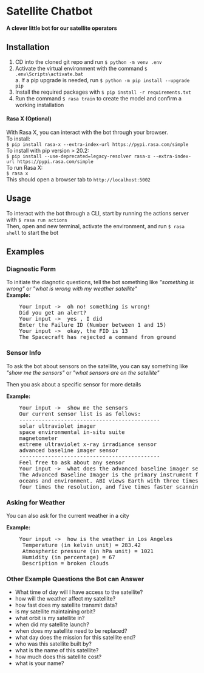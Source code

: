 # Satellite Chatbot
**A clever little bot for our satellite operators**

## Installation
1. CD into the cloned git repo and run `$ python -m venv .env`
2. Activate the virtual environment with the command `$ .env\Scripts\activate.bat`  
    a. If a pip upgrade is needed, run `$ python -m pip install --upgrade pip`
3. Install the required packages with `$ pip install -r requirements.txt`
4. Run the command `$ rasa train` to create the model and confirm a working installation

#### Rasa X (Optional)
With Rasa X, you can interact with the bot through your browser.  
To install:  
`$ pip install rasa-x --extra-index-url https://pypi.rasa.com/simple`  
To install with pip version > 20.2:  
`$ pip install --use-deprecated=legacy-resolver rasa-x --extra-index-url https://pypi.rasa.com/simple`  
To run Rasa X:  
`$ rasa x`  
This should open a browser tab to `http://localhost:5002`

## Usage

To interact with the bot through a CLI, start by running the actions server with
`$ rasa run actions`  
Then, open and new terminal, activate the environment, and run
`$ rasa shell` to start the bot

## Examples

### Diagnostic Form
To initiate the diagnotic questions, tell the bot something like _"something is wrong"_ or 
_"what is wrong with my weather satellite"_  
**Example:**  
<pre>
    Your input ->  oh no! something is wrong!
    Did you get an alert?
    Your input ->  yes , I did
    Enter the Failure ID (Number between 1 and 15)
    Your input ->  okay, the FID is 13
    The Spacecraft has rejected a command from ground
</pre>

### Sensor Info
To ask the bot about sensors on the satellite, you can say something like 
_"show me the sensors"_ or _"what sensors are on the satellite"_  

Then you ask about a specific sensor for more details

**Example:**
<pre>
    Your input ->  show me the sensors
    Our current sensor list is as follows:
    --------------------------------------------
    solar ultraviolet imager
    space environmental in-situ suite
    magnetometer
    extreme ultraviolet x-ray irradiance sensor
    advanced baseline imager sensor
    --------------------------------------------
    Feel free to ask about any sensor
    Your input ->  what does the advanced baseline imager sensor do?
    The Advanced Baseline Imager is the primary instrument for imaging Earth's weather, 
    oceans and environment. ABI views Earth with three times more spectral channels, 
    four times the resolution, and five times faster scanning that previous GOES.
</pre>

### Asking for Weather
You can also ask for the current weather in a city

**Example:**
<pre>
    Your input ->  how is the weather in Los Angeles
     Temperature (in kelvin unit) = 283.42
     Atmospheric pressure (in hPa unit) = 1021
     Humidity (in percentage) = 67
     Description = broken clouds
</pre>

### Other Example Questions the Bot can Answer
- What time of day will I have access to the satellite?
- how will the weather affect my satellite?
- how fast does my satellite transmit data?
- is my satellite maintaining orbit?
- what orbit is my satellite in?
- when did my satellite launch?
- when does my satellite need to be replaced?
- what day does the mission for this satellite end?
- who was this satellite built by?
- what is the name of this satellite?
- how much does this satellite cost?
- what is your name?